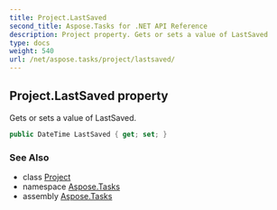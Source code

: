 ```yaml
---
title: Project.LastSaved
second_title: Aspose.Tasks for .NET API Reference
description: Project property. Gets or sets a value of LastSaved
type: docs
weight: 540
url: /net/aspose.tasks/project/lastsaved/
---
```

## Project.LastSaved property

Gets or sets a value of LastSaved.

```csharp
public DateTime LastSaved { get; set; }
```

### See Also

* class [Project](../)
* namespace [Aspose.Tasks](../../project/)
* assembly [Aspose.Tasks](../../../)


